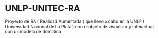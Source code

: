 # UNLP-UNITEC-RA
Proyecto de RA ( Realidad Aumentada ) que llevo a cabo en la UNLP ( Universidad Nacional de La Plata ) con el objeto de visualizar y interactuar con un modelo de domotica
